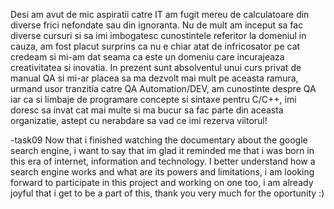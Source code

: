 Desi am avut de mic aspiratii catre IT am fugit mereu de calculatoare din diverse frici nefondate sau din ignoranta. Nu de mult am inceput sa fac diverse
cursuri si sa imi imbogatesc cunostintele referitor la domeniul in cauza, am fost placut surprins ca nu e chiar atat de infricosator pe cat credeam
si mi-am dat seama ca este un domeniu care incurajeaza creativitatea si inovatia. In prezent sunt absolventul unui curs privat de manual QA si mi-ar placea sa
ma dezvolt mai mult pe aceasta ramura, urmand usor tranzitia catre QA Automation/DEV, am cunostinte despre QA iar ca si limbaje de programare concepte si sintaxe
pentru C/C++, imi doresc sa invat cat mai multe si ma bucur sa fac parte din aceasta organizatie, astept cu nerabdare sa vad ce imi rezerva viitorul! 


-task09
Now that i finished watching the documentary about the google search engine, i want to say that im glad it reminded me that i was born in this era of internet, information and technology. I better understand how a search engine works and what are its powers and limitations, i am looking forward to participate in this
project and working on one too, i am already joyful that i get to be a part of this, thank you very much for the oportunity :)
